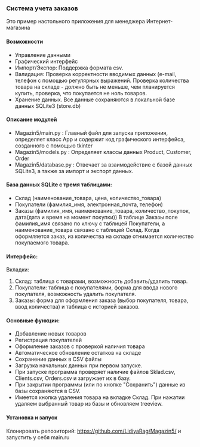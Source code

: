### Система учета заказов
Это пример настольного приложения для менеджера Интернет-магазина

#### Возможности
- Управление данными
- Графический интерфейс
- Импорт/Экспор: Поддержка формата csv.
- Валидация: Проверка корректности вводимых данных (e-mail, телефон с помощью регулярных выражений. Проверка количества товара на складе - должно быть не меньше, чем планируется купить, проверка, что покупается не ноль товаров.
- Хранение данных. Все данные сохраняются в локальной базе данных SQLite3 (store.db)

#### Описание модулей
- Magazin5/main.py : Главный файл для запуска приложения, определяет класс App и содержит код графического интерфейса, созданного с помощью tkinter
- Magazin5/models.py : Определяет классы данных  Product, Customer, Order 
- Magazin5/database.py : Отвечает за взаимодействие с базой данных SQLite3, а также за импорт и экспорт данных.

#### База данных SQLite с тремя таблицами:
- Склад (наименование_товара, цена, количество_товара)
- Покупатели (фамилия_имя, электронная_почта, телефон)
- Заказы (фамилия_имя, наименование_товара, количество_покупок, дата(дата и время на момент покупки))
В таблице Заказы поле фамилия_имя связано по ключу с таблицей Покупатели, а наименование_товара связано с таблицей Склад. Когда оформляется заказ, из количества на складе отнимается количество покупаемого товара.

 #### Интерфейс:
   Вкладки:
1) Склад: таблица с товарами, возможность добавить/удалить товар.
2) Покупатели: таблица с покупателями, форма для ввода нового покупателя, возможность удалить покупателя.
3) Заказы: форма для оформления заказа (выбор покупателя, товара, ввод количества) и таблица с историей заказов.

#### Основные функции:
- Добавление новых товаров
- Регистрация покупателей
- Оформление заказов с проверкой наличия товара
- Автоматическое обновление остатков на складе
- Сохранение данных в CSV файлы
- Загрузка начальных данных при первом запуске.
- При запуске программа проверяет наличие файлов Sklad.csv, Clients.csv, Orders.csv и загружает их в базу.
- При закрытии программы (или по кнопке "Сохранить") данные из базы сохраняются в CSV.
- Имеется кнопка удаления товара на вкладке Склад. При нажатии удаляем выбранный товар из базы и обновляем treeview.

#### Установка и запуск
Клонировать репозиторий:
https://github.com/LidiyaRag/Magazin5/
и запустить у себя main.ru
